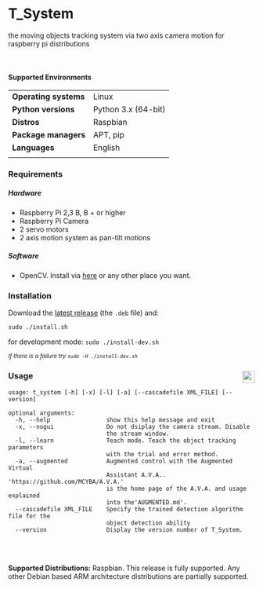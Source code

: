 # T_System


the moving objects tracking system via two axis camera motion for raspberry pi distributions

<br>


#### Supported Environments

|                         |                                         |
|-------------------------|-----------------------------------------|
| **Operating systems**   | Linux                                   |
| **Python versions**     | Python 3.x (64-bit)                     |
| **Distros**             | Raspbian         |
| **Package managers**    | APT, pip                                |
| **Languages**           | English                                 |
|                         |                                         |

### Requirements

##### Hardware
  
- Raspberry Pi 2,3 B, B + or higher
- Raspberry Pi Camera
- 2 servo motors
- 2 axis motion system as pan-tilt motions

##### Software

- OpenCV. Install via [here](https://docs.opencv.org/master/df/d65/tutorial_table_of_content_introduction.html) or any other place you want.

### Installation

Download the [latest release](https://github.com/DragonComputer/Dragonfire/releases/latest) (the `.deb` file) and:

```Shell
sudo ./install.sh
```
for development mode: `sudo ./install-dev.sh`


<sup><i>If there is a failure try `sudo -H ./install-dev.sh`</i></sup>

### Usage <a href="https://t-system.readthedocs.io/en/latest/t_system.html"><img src="https://media.readthedocs.com/corporate/img/header-logo.png" align="right" height="25px" /></a>


```
usage: t_system [-h] [-x] [-l] [-a] [--cascadefile XML_FILE] [--version]

optional arguments:
  -h, --help                show this help message and exit
  -x, --nogui               Do not dsiplay the camera stream. Disable 
                            the stream window.
  -l, --learn               Teach mode. Teach the object tracking parameters 
                            with the trial and error method.
  -a, --augmented           Augmented control with the Augmented Virtual 
                            Assistant A.V.A.. 'https://github.com/MCYBA/A.V.A.'
                            is the home page of the A.V.A. and usage explained 
                            into the'AUGMENTED.md'.
  --cascadefile XML_FILE    Specify the trained detection algorithm file for the 
                            object detection ability
  --version                 Display the version number of T_System.
```


<br>


<br>

**Supported Distributions:** Raspbian. This release is fully supported. Any other Debian based ARM architecture distributions are partially supported.

